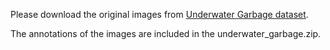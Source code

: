 Please download the original images from [Underwater Garbage dataset](https://www.kaggle.com/datasets/siddharth2305ego/underwater-garbagedebris).

The annotations of the images are included in the underwater_garbage.zip.
